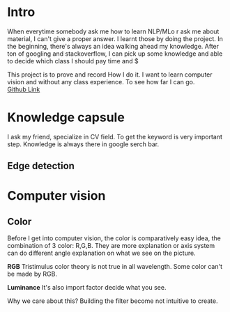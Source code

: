 # Intro
When everytime somebody ask me how to learn NLP/MLo r ask me about material, I can't give a proper answer. I learnt those by doing the project. In the beginning, there's always an idea walking ahead my knowledge. After ton of googling and stackoverflow, I can pick up some knowledge and able to decide which class I should pay time and $

This project is to prove and record How I do it. I want to learn computer vision and without any class experience. To see how far I can go.  
[Github Link](https://github.com/ChesterHsieh/pySteak)

# Knowledge capsule 
I ask my friend, specialize in CV field. To get the keyword is very important step. Knowledge is always there in google serch bar. 
## Edge detection
# Computer vision
## Color
Before I get into computer vision, the color is comparatively easy idea, the combination of 3 color: R,G,B. They are more explanation or axis system can do different angle explanation on what we see on the picture. 

**RGB** Tristimulus color theory is not true in all wavelength. Some color can't be made by RGB.

**Luminance** It's also import factor decide what you see.

Why we care about this? Building the filter become not intuitive to create. 


<!--stackedit_data:
eyJoaXN0b3J5IjpbMTg2NDUwMzU4MSwtMTkwMjcwMzAxNCwxNT
M5Nzc3MjI2LDEzMTcyMTgyMDQsMTY0MTI4MzYwMywxODEyNzEy
OTcxLC0xODUwMTE4OTQ1LDUxNDgwMzMzN119
-->